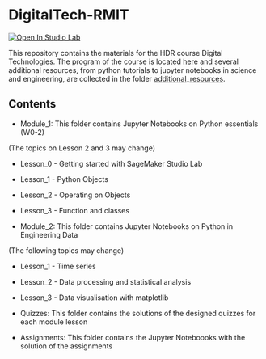 # DigitalTech-RMIT

[![Open In Studio Lab](https://studiolab.sagemaker.aws/studiolab.svg)](https://studiolab.sagemaker.aws/import/github/elenosa/DigitalTech-RMIT/blob/main/README.md)

This repository contains the materials for the HDR course Digital Technologies. The program of the course is located [here](./program.md) and several additional resources, from python tutorials to jupyter notebooks in science and engineering, are collected in the folder [additional_resources](./additional_resources).

## Contents

- Module_1: This folder contains Jupyter Notebooks on Python essentials (W0-2)

(The topics on Lesson 2 and 3 may change)
  - Lesson_0 - Getting started with SageMaker Studio Lab
  - Lesson_1 - Python Objects
  - Lesson_2 - Operating on Objects
  - Lesson_3 - Function and classes
  
 
- Module_2: This folder contains Jupyter Notebooks on Python in Engineering Data

(The following topics may change)
  - Lesson_1 - Time series
  - Lesson_2 - Data processing and statistical analysis
  - Lesson_3 - Data visualisation with matplotlib

- Quizzes: This folder contains the solutions of the designed quizzes for each module lesson

- Assignments: This folder contains the Jupyter Noteboooks with the solution of the assignments 

